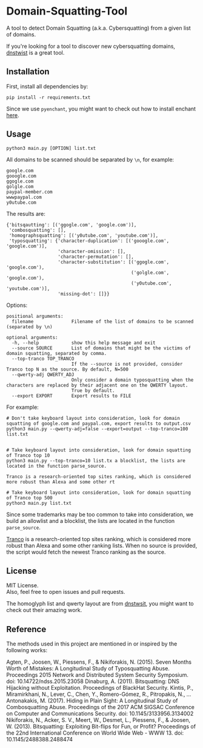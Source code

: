 # Domain-Squatting-Tool
A tool to detect Domain Squatting (a.k.a. Cybersquatting) from a given list of domains.  

If you're looking for a tool to discover new cybersquatting domains, [dnstwist](https://github.com/elceef/dnstwist) is a great tool.

## Installation
First, install all dependencies by:  

```
pip install -r requirements.txt
```

Since we use `pyenchant`, you might want to check out how to install enchant [here](https://pyenchant.github.io/pyenchant/install.html#installing-the-enchant-c-library).  


## Usage

```
python3 main.py [OPTION] list.txt
```

All domains to be scanned should be separated by `\n`, for example:  

```
google.com
gooogle.com
ggogle.com
golgle.com
paypal-member.com
wwwpaypal.com
y0utube.com
```

The results are:
```
{'bitsqautting': [('ggogle.com', 'google.com')],
 'combosquatting': [],
 'homographsquatting': [('y0utube.com', 'youtube.com')],
 'typosquatting': {'character-duplication': [('gooogle.com', 'google.com')],
                   'character-omission': [],
                   'character-permutation': [],
                   'character-substitution': [('ggogle.com', 'google.com'),
                                              ('golgle.com', 'google.com'),
                                              ('y0utube.com', 'youtube.com')],
                   'missing-dot': []}}
```

Options:
```
positional arguments:
  filename              Filename of the list of domains to be scanned (separated by \n)

optional arguments:
  -h, --help            show this help message and exit
  --source SOURCE       List of domains that might be the victims of domain squatting, separated by comma.
  --top-tranco TOP_TRANCO
                        If the --source is not provided, consider Tranco top N as the source. By default, N=500
  --qwerty-adj QWERTY_ADJ
                        Only consider a domain typosquatting when the characters are replaced by their adjacent one on the QWERTY layout.
                        True by default.
  --export EXPORT       Export results to FILE
```

For example:  

```
# Don't take keyboard layout into consideration, look for domain squatting of google.com and paypal.com, export results to output.csv
python3 main.py --qwerty-adj=false --export=output --top-tranco=100 list.txt


# Take keyboard layout into consideration, look for domain squatting of Tranco top 10
python3 main.py --top-tranco=10 list.tx a blocklist, the lists are located in the function parse_source.

Tranco is a research-oriented top sites ranking, which is considered more robust than Alexa and some other rt

# Take keyboard layout into consideration, look for domain squatting of Tranco top 500
python3 main.py list.txt
```

Since some trademarks may be too common to take into consideration, we build an allowlist and a blocklist, the lists are located in the function `parse_source`.  

[Tranco](https://tranco-list.eu/) is a research-oriented top sites ranking, which is considered more robust than Alexa and some other ranking lists. When no source is provided, the script would fetch the newest Tranco ranking as the source.  

## License
MIT License.  
Also, feel free to open issues and pull requests.  

The homoglyph list and qwerty layout are from [dnstwsit](https://github.com/elceef/dnstwist), you might want to check out their amazing work.  

## Reference
The methods used in this project are mentioned in or inspired by the following works:  

Agten, P., Joosen, W., Piessens, F., & Nikiforakis, N. (2015). Seven Months Worth of Mistakes: A Longitudinal Study of Typosquatting Abuse. Proceedings 2015 Network and Distributed System Security Symposium. doi: 10.14722/ndss.2015.23058
Dinaburg, A. (2011). Bitsquatting: DNS Hijacking without Exploitation. Proceedings of BlackHat Security.
Kintis, P., Miramirkhani, N., Lever, C., Chen, Y., Romero-Gómez, R., Pitropakis, N., … Antonakakis, M. (2017). Hiding in Plain Sight: A Longitudinal Study of Combosquatting Abuse. Proceedings of the 2017 ACM SIGSAC Conference on Computer and Communications Security. doi: 10.1145/3133956.3134002
Nikiforakis, N., Acker, S. V., Meert, W., Desmet, L., Piessens, F., & Joosen, W. (2013). Bitsquatting: Exploiting Bit-flips for Fun, or Profit? Proceedings of the 22nd International Conference on World Wide Web - WWW 13. doi: 10.1145/2488388.2488474

